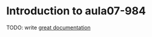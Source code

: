 # Introduction to aula07-984

TODO: write [great documentation](http://jacobian.org/writing/what-to-write/)
